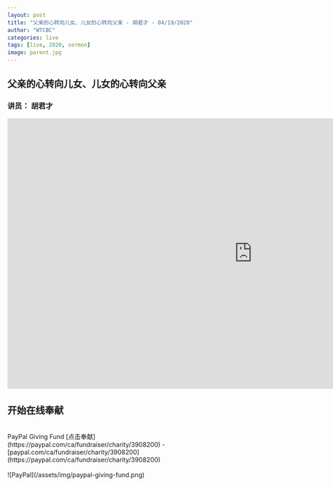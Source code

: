 ```yaml
---
layout: post
title: "父亲的心转向儿女、儿女的心转向父亲 - 胡君才 - 04/19/2020"
author: "WTCBC"
categories: live
tags: [live, 2020, sermon]
image: parent.jpg
---
```


## 父亲的心转向儿女、儿女的心转向父亲

### 讲员： 胡君才

<iframe src="https://www.facebook.com/plugins/post.php?href=https%3A%2F%2Fwww.facebook.com%2Fwestcbc%2Fvideos%2F589407361650646%2F&show_text=true&width=552&appId=377664742243645&height=377" width="1100" height="608" style="border:none;overflow:hidden" scrolling="no" frameborder="0" allowTransparency="true" allow="encrypted-media"></iframe>

## 开始在线奉献
<br/>
PayPal Giving Fund [点击奉献](https://paypal.com/ca/fundraiser/charity/3908200) - [paypal.com/ca/fundraiser/charity/3908200](https://paypal.com/ca/fundraiser/charity/3908200)
<br/>
<br/>
![PayPal](/assets/img/paypal-giving-fund.png)
